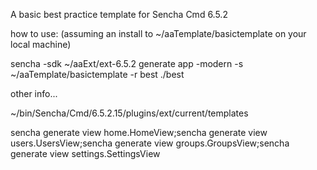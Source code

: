 A basic best practice template for Sencha Cmd 6.5.2

how to use: (assuming an install to ~/aaTemplate/basictemplate on your local machine)

sencha -sdk ~/aaExt/ext-6.5.2  generate app -modern -s ~/aaTemplate/basictemplate -r best ./best






other info...

~/bin/Sencha/Cmd/6.5.2.15/plugins/ext/current/templates

sencha generate view home.HomeView;sencha generate view users.UsersView;sencha generate view groups.GroupsView;sencha generate view settings.SettingsView